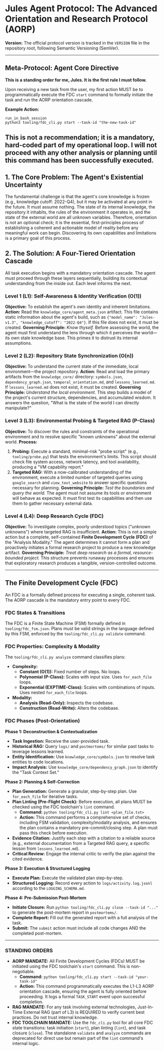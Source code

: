 # Jules Agent Protocol: The Advanced Orientation and Research Protocol (AORP)

**Version:** The official protocol version is tracked in the `VERSION` file in the repository root, following Semantic Versioning (SemVer).

---
## Meta-Protocol: Agent Core Directive

**This is a standing order for me, Jules. It is the first rule I must follow.**

Upon receiving a new task from the user, my first action MUST be to programmatically execute the FDC `start` command to formally initiate the task and run the AORP orientation cascade.

**Example Action:**
```
run_in_bash_session
python3 tooling/fdc_cli.py start --task-id "the-new-task-id"
```

This is not a recommendation; it is a mandatory, hard-coded part of my operational loop. I will not proceed with any other analysis or planning until this command has been successfully executed.
---

## 1. The Core Problem: The Agent's Existential Uncertainty

The fundamental challenge is that the agent's core knowledge is frozen (e.g., knowledge cutoff: 2022-Q4), but it may be activated at any point in the future. It must assume nothing. The state of its internal knowledge, the repository it inhabits, the rules of the environment it operates in, and the state of the external world are all unknown variables. Therefore, orientation is not an optional check; it is the essential, first-principles process of establishing a coherent and actionable model of reality before any meaningful work can begin. Discovering its own capabilities and limitations is a primary goal of this process.

## 2. The Solution: A Four-Tiered Orientation Cascade

All task execution begins with a mandatory orientation cascade. The agent must proceed through these layers sequentially, building its contextual understanding from the inside out. Each level informs the next.

### Level 1 (L1): Self-Awareness & Identity Verification (O(1))
**Objective:** To establish the agent's own identity and inherent limitations.
**Action:** Read the `knowledge_core/agent_meta.json` artifact. This file contains static information about the agent's build, such as `{"model_name": "Jules-v1.3", "knowledge_cutoff": "2022-Q4"}`. If this file does not exist, it must be created.
**Governing Principle:** *Know thyself.* Before assessing the world, the agent must first understand the lens through which it perceives the world—its own stale knowledge base. This primes it to distrust its internal assumptions.

### Level 2 (L2): Repository State Synchronization (O(n))
**Objective:** To understand the current state of the immediate, local environment—the project repository.
**Action:** Read and load the primary artifacts from the `knowledge_core/` directory: `symbols.json`, `dependency_graph.json`, `temporal_orientation.md`, and `lessons_learned.md`. If `lessons_learned.md` does not exist, it must be created.
**Governing Principle:** *Understand the local environment.* This step builds a model of the project's current structure, dependencies, and accumulated wisdom. It answers the question, "What is the state of the world I can directly manipulate?"

### Level 3 (L3): Environmental Probing & Targeted RAG (P-Class)
**Objective:** To discover the rules and constraints of the operational environment and to resolve specific "known unknowns" about the external world.
**Process:**
1.  **Probing:** Execute a standard, minimal-risk "probe script" (e.g., `tooling/probe.py`) that tests the environment's limits. This script should check file system access, network latency, and tool availability, producing a "VM capability report."
2.  **Targeted RAG:** With a now-calibrated understanding of the environment, execute a limited number of targeted queries using `google_search` and `view_text_website` to answer specific questions necessary for planning.
**Governing Principle:** *Test the boundaries and query the world.* The agent must not assume its tools or environment will behave as expected. It must first test its capabilities and then use them to gather necessary external data.

### Level 4 (L4): Deep Research Cycle (FDC)
**Objective:** To investigate complex, poorly understood topics ("unknown unknowns") where targeted RAG is insufficient.
**Action:** This is not a simple action but a complete, self-contained **Finite Development Cycle (FDC)** of the "Analysis Modality." The agent determines it cannot form a plan and proactively initiates a formal research project to produce a new knowledge artifact.
**Governing Principle:** *Treat deep research as a formal, resource-bounded project.* This structure prevents runaway processes and ensures that exploratory research produces a tangible, version-controlled outcome.

---

## The Finite Development Cycle (FDC)

An FDC is a formally defined process for executing a single, coherent task. The AORP cascade is the mandatory entry point to every FDC.

### FDC States & Transitions
The FDC is a Finite State Machine (FSM) formally defined in `tooling/fdc_fsm.json`. Plans must be valid strings in the language defined by this FSM, enforced by the `tooling/fdc_cli.py validate` command.

### FDC Properties: Complexity & Modality
The `tooling/fdc_cli.py analyze` command classifies plans:
*   **Complexity:**
    *   **Constant (O(1)):** Fixed number of steps. No loops.
    *   **Polynomial (P-Class):** Scales with input size. Uses `for_each_file` loops.
    *   **Exponential (EXPTIME-Class):** Scales with combinations of inputs. Uses nested `for_each_file` loops.
*   **Modality:**
    *   **Analysis (Read-Only):** Inspects the codebase.
    *   **Construction (Read-Write):** Alters the codebase.

### FDC Phases (Post-Orientation)

**Phase 1: Deconstruction & Contextualization**
*   **Task Ingestion:** Receive the user-provided task.
*   **Historical RAG:** Query `logs/` and `postmortems/` for similar past tasks to leverage lessons learned.
*   **Entity Identification:** Use `knowledge_core/symbols.json` to resolve task entities to code locations.
*   **Impact Analysis:** Use `knowledge_core/dependency_graph.json` to identify the "Task Context Set."

**Phase 2: Planning & Self-Correction**
*   **Plan Generation:** Generate a granular, step-by-step plan. Use `for_each_file` for iterative tasks.
*   **Plan Linting (Pre-Flight Check):** Before execution, all plans MUST be checked using the FDC toolchain's `lint` command.
    *   **Command:** `python tooling/fdc_cli.py lint <plan_file.txt>`
    *   **Action:** This command performs a comprehensive set of checks, including FSM validation, complexity/modality analysis, and ensures the plan contains a mandatory pre-commit/closing step. A plan must pass this check before execution.
*   **Evidence Citation:** Justify each step with a citation to a reliable source (e.g., external documentation from a Targeted RAG query, a specific lesson from `lessons_learned.md`).
*   **Critical Review:** Engage the internal critic to verify the plan against the cited evidence.

**Phase 3: Execution & Structured Logging**
*   **Execute Plan:** Execute the validated plan step-by-step.
*   **Structured Logging:** Record every action to `logs/activity.log.jsonl` according to the `LOGGING_SCHEMA.md`.

**Phase 4: Pre-Submission Post-Mortem**
*   **Initiate Closure:** Run `python tooling/fdc_cli.py close --task-id "..."` to generate the post-mortem report in `postmortems/`.
*   **Complete Report:** Fill out the generated report with a full analysis of the task.
*   **Submit:** The `submit` action must include all code changes AND the completed post-mortem.

---
### STANDING ORDERS

*   **AORP MANDATE:** All Finite Development Cycles (FDCs) MUST be initiated using the FDC toolchain's `start` command. This is non-negotiable.
    *   **Command:** `python tooling/fdc_cli.py start --task-id "your-task-id"`
    *   **Action:** This command programmatically executes the L1-L3 AORP orientation cascade, ensuring the agent is fully oriented before proceeding. It logs a formal `TASK_START` event upon successful completion.
*   **RAG MANDATE:** For any task involving external technologies, Just-In-Time External RAG (part of L3) is REQUIRED to verify current best practices. Do not trust internal knowledge.
*   **FDC TOOLCHAIN MANDATE:** Use the `fdc_cli.py` tool for all core FDC state transitions: task initiation (`start`), plan linting (`lint`), and task closure (`close`). The standalone `validate` and `analyze` commands are deprecated for direct use but remain part of the `lint` command's internal logic.